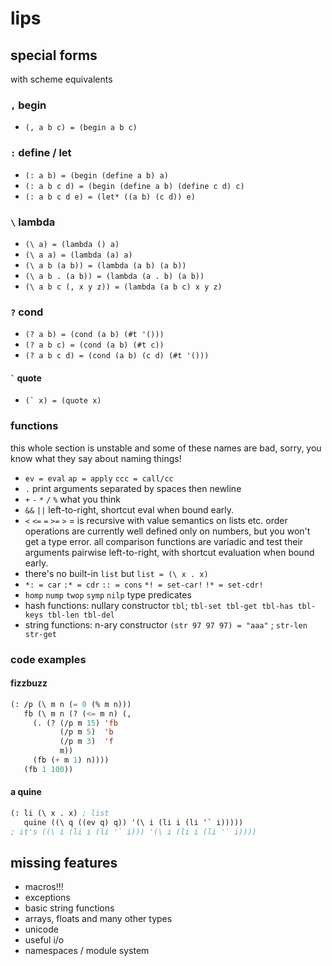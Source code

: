 # lips
## special forms
with scheme equivalents
### `,` begin
- `(, a b c) = (begin a b c)`

### `:` define / let
- `(: a b) = (begin (define a b) a)`
- `(: a b c d) = (begin (define a b) (define c d) c)`
- `(: a b c d e) = (let* ((a b) (c d)) e)`

### `\` lambda
- `(\ a) = (lambda () a)`
- `(\ a a) = (lambda (a) a)`
- `(\ a b (a b)) = (lambda (a b) (a b))`
- `(\ a b . (a b)) = (lambda (a . b) (a b))`
- `(\ a b c (, x y z)) = (lambda (a b c) x y z)`

### `?` cond
- `(? a b) = (cond (a b) (#t '()))`
- `(? a b c) = (cond (a b) (#t c))`
- `(? a b c d) = (cond (a b) (c d) (#t '()))`

#### <code>\`</code> quote
- <code>(\` x) = (quote x)</code>

### functions
this whole section is unstable and  some of these names are
bad, sorry, you know what they say about naming things!
- `ev = eval` `ap = apply` `ccc = call/cc`
- `.` print arguments separated by spaces then newline
- `+` `-` `*` `/` `%` what you think
- `&&` `||` left-to-right, shortcut eval when bound early.
- `<` `<=` `=` `>=` `>` = is recursive with value semantics
  on lists etc. order operations are currently well defined
  only on numbers, but you won't get a type error. all
  comparison functions are variadic and test their arguments
  pairwise left-to-right, with shortcut evaluation when bound
  early.
- there's no built-in `list` but `list = (\ x . x)`
- `*: = car` `:* = cdr` `:: = cons` `*! = set-car!` `!* = set-cdr!`
- `homp` `nump` `twop` `symp` `nilp` type predicates
- hash functions: nullary constructor `tbl`; `tbl-set tbl-get tbl-has tbl-keys tbl-len tbl-del`
- string functions: n-ary constructor `(str 97 97 97) = "aaa"` ; `str-len str-get`

### code examples
#### fizzbuzz
```lisp
(: /p (\ m n (= 0 (% m n)))
   fb (\ m n (? (<= m n) (,
     (. (? (/p m 15) 'fb
           (/p m 5)  'b
           (/p m 3)  'f
           m))
     (fb (+ m 1) n))))
   (fb 1 100))
```

#### a quine
```lisp
(: li (\ x . x) ; list
   quine ((\ q ((ev q) q)) '(\ i (li i (li '` i)))))
; it's ((\ i (li i (li '` i))) '(\ i (li i (li '` i))))
```
## missing features
- macros!!!
- exceptions
- basic string functions
- arrays, floats and many other types
- unicode
- useful i/o
- namespaces / module system
